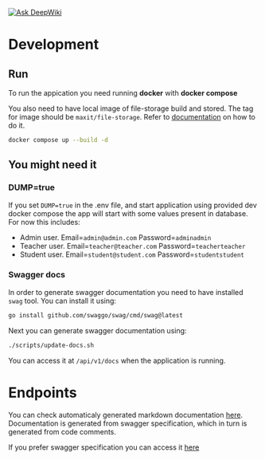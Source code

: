 [![Ask DeepWiki](https://deepwiki.com/badge.svg)](https://deepwiki.com/mini-maxit/backend)

# Development

## Run

To run the appication you need running **docker** with **docker compose**

You also need to have local image of file-storage build and stored. The tag for image should be `maxit/file-storage`. Refer to [documentation](https://github.com/mini-maxit/file-storage?tab=readme-ov-file#build) on how to do it.

```bash
docker compose up --build -d
```

## You might need it

### DUMP=true

If you set `DUMP=true` in the .env file, and start application using provided dev docker compose the app will start with some values present in database. For now this includes:

- Admin user. Email=`admin@admin.com` Password=`adminadmin`
- Teacher user. Email=`teacher@teacher.com` Password=`teacherteacher`
- Student user. Email=`student@student.com` Password=`studentstudent`

### Swagger docs
In order to generate swagger documentation you need to have installed `swag` tool. You can install it using:

```bash
go install github.com/swaggo/swag/cmd/swag@latest
```

Next you can generate swagger documentation using:

```bash
./scripts/update-docs.sh
```

You can access it at `/api/v1/docs` when the application is running.


# Endpoints

You can check automaticaly generated markdown documentation [here](./docs/swagger.md). Documentation is generated from swagger specification, which in turn is generated from code comments.

If you prefer swagger specification you can access it [here](https://mini-maxit.github.io/backend/)
